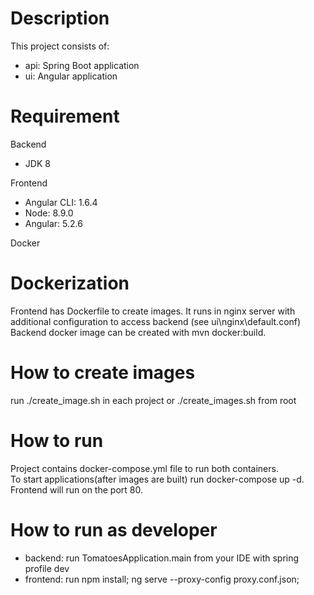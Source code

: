 # Description
This project consists of: 
- api: Spring Boot application
- ui: Angular application

# Requirement
Backend
- JDK 8

Frontend
- Angular CLI: 1.6.4
- Node: 8.9.0
- Angular: 5.2.6

Docker

# Dockerization
Frontend has Dockerfile to create images. It runs in nginx server with additional configuration to access backend (see ui\nginx\default.conf) <br/>
Backend docker image can be created with mvn docker:build.

# How to create images
run ./create_image.sh in each project or ./create_images.sh from root

# How to run
Project contains docker-compose.yml file to run both containers. </br>
To start applications(after images are built) run docker-compose up -d. Frontend will run on the port 80.

# How to run as developer
- backend:  run TomatoesApplication.main from your IDE with spring profile dev
- frontend: run npm install; ng serve --proxy-config proxy.conf.json;